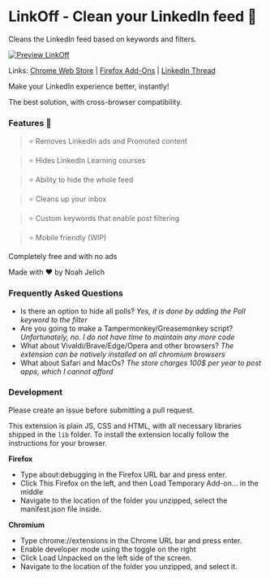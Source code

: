 # LinkOff - Clean your LinkedIn feed 🧹

Cleans the LinkedIn feed based on keywords and filters.

[![Preview LinkOff](https://j.gifs.com/4QE44n.gif)](https://www.youtube.com/watch?v=rGQneD68f1w)

Links: [Chrome Web Store](https://chrome.google.com/webstore/detail/linkoff-clean-your-feed/maanaljajdhhnllllmhmiiboodmoffon) | [Firefox Add-Ons](https://addons.mozilla.org/en-US/firefox/addon/linkoff-clean-your-feed/) | [LinkedIn Thread](https://www.linkedin.com/posts/njelich_from-the-idea-to-submission-in-only-12-hours-activity-6785679700992778240-lhRB)

Make your LinkedIn experience better, instantly!

The best solution, with cross-browser compatibility.

### Features 🚀

>⭐️ Removes LinkedIn ads and Promoted content

>⭐️ Hides LinkedIn Learning courses

>⭐️ Ability to hide the whole feed

>⭐️ Cleans up your inbox

>⭐️ Custom keywords that enable post filtering

>⭐️ Mobile friendly (WIP)

Completely free and with no ads

Made with ❤️ by Noah Jelich

### Frequently Asked Questions

 * Is there an option to hide all polls? *Yes, it is done by adding the Poll keyword to the filter*
 * Are you going to make a Tampermonkey/Greasemonkey script? *Unfortunately, no. I do not have time to maintain any more code*
 * What about Vivaldi/Brave/Edge/Opera and other browsers? *The extension can be natively installed on all chromium browsers*
 * What about Safari and MacOs? *The store charges 100$ per year to post apps, which I cannot afford*

### Development

Please create an issue before submitting a pull request.

This extension is plain JS, CSS and HTML, with all necessary libraries shipped in the `lib` folder. To install the extension locally follow the instructions for your browser.

**Firefox**

 * Type about:debugging in the Firefox URL bar and press enter.
 * Click This Firefox on the left, and then Load Temporary Add-on... in the middle
 * Navigate to the location of the folder you unzipped, select the manifest.json file inside.

**Chromium**

 * Type chrome://extensions in the Chrome URL bar and press enter.
 * Enable developer mode using the toggle on the right
 * Click Load Unpacked on the left side of the screen.
 * Navigate to the location of the folder you unzipped, and select it.
